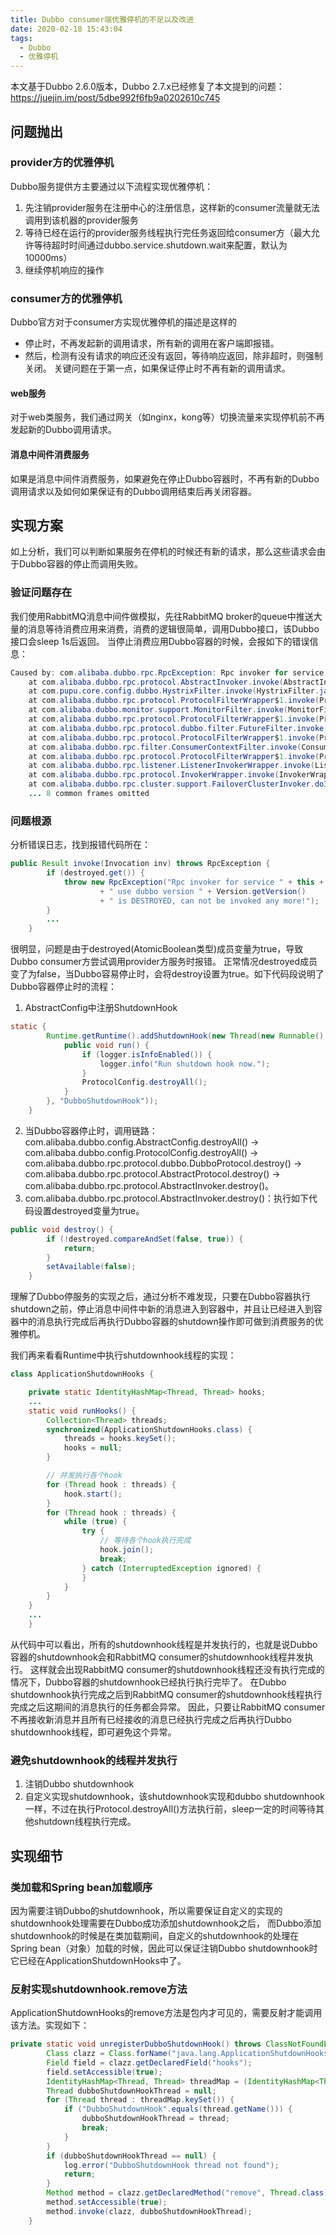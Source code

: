 ```yaml
---
title: Dubbo consumer端优雅停机的不足以及改进
date: 2020-02-18 15:43:04
tags:
  - Dubbo
  - 优雅停机
---
```

本文基于Dubbo 2.6.0版本，Dubbo 2.7.x已经修复了本文提到的问题：https://juejin.im/post/5dbe992f6fb9a0202610c745
## 问题抛出
### provider方的优雅停机
Dubbo服务提供方主要通过以下流程实现优雅停机：
1. 先注销provider服务在注册中心的注册信息，这样新的consumer流量就无法调用到该机器的provider服务
2. 等待已经在运行的provider服务线程执行完任务返回给consumer方（最大允许等待超时时间通过dubbo.service.shutdown.wait来配置，默认为10000ms）
3. 继续停机响应的操作

### consumer方的优雅停机
Dubbo官方对于consumer方实现优雅停机的描述是这样的
  - 停止时，不再发起新的调用请求，所有新的调用在客户端即报错。
  - 然后，检测有没有请求的响应还没有返回，等待响应返回，除非超时，则强制关闭。
 关键问题在于第一点，如果保证停止时不再有新的调用请求。
 
#### web服务
对于web类服务，我们通过网关（如nginx，kong等）切换流量来实现停机前不再发起新的Dubbo调用请求。

#### 消息中间件消费服务
如果是消息中间件消费服务，如果避免在停止Dubbo容器时，不再有新的Dubbo调用请求以及如何如果保证有的Dubbo调用结束后再关闭容器。

##  实现方案
如上分析，我们可以判断如果服务在停机的时候还有新的请求，那么这些请求会由于Dubbo容器的停止而调用失败。
### 验证问题存在
我们使用RabbitMQ消息中间件做模拟，先往RabbitMQ broker的queue中推送大量的消息等待消费应用来消费，消费的逻辑很简单，调用Dubbo接口，该Dubbo接口会sleep 1s后返回。
当停止消费应用Dubbo容器的时候，会报如下的错误信息：
```java
Caused by: com.alibaba.dubbo.rpc.RpcException: Rpc invoker for service interface com.pupu.product.api.sleep -> dubbo://192.168.1.111:28087/com.pupu.product.api.sleep?anyhost=true&application=product-consumer&check=false&dubbo=2.6.0&generic=false&interface=com.pupu.product.api.sleep&loadbalance=consistenthash&methods=sleep&pid=1&register.ip=172.16.16.121&remote.timestamp=1581085333479&revision=0.0.140&side=consumer&timeout=10000&timestamp=1581086035422&version=1.0.0 on consumer 192.168.1.111 use dubbo version 2.6.0 is DESTROYED, can not be invoked any more!
	at com.alibaba.dubbo.rpc.protocol.AbstractInvoker.invoke(AbstractInvoker.java:122) ~[dubbo-2.6.0.jar!/:2.6.0]
	at com.pupu.core.config.dubbo.HystrixFilter.invoke(HystrixFilter.java:22) ~[core-common-0.0.235.jar!/:0.0.235]
	at com.alibaba.dubbo.rpc.protocol.ProtocolFilterWrapper$1.invoke(ProtocolFilterWrapper.java:68) ~[dubbo-2.6.0.jar!/:2.6.0]
	at com.alibaba.dubbo.monitor.support.MonitorFilter.invoke(MonitorFilter.java:74) ~[dubbo-2.6.0.jar!/:2.6.0]
	at com.alibaba.dubbo.rpc.protocol.ProtocolFilterWrapper$1.invoke(ProtocolFilterWrapper.java:68) ~[dubbo-2.6.0.jar!/:2.6.0]
	at com.alibaba.dubbo.rpc.protocol.dubbo.filter.FutureFilter.invoke(FutureFilter.java:53) ~[dubbo-2.6.0.jar!/:2.6.0]
	at com.alibaba.dubbo.rpc.protocol.ProtocolFilterWrapper$1.invoke(ProtocolFilterWrapper.java:68) ~[dubbo-2.6.0.jar!/:2.6.0]
	at com.alibaba.dubbo.rpc.filter.ConsumerContextFilter.invoke(ConsumerContextFilter.java:47) ~[dubbo-2.6.0.jar!/:2.6.0]
	at com.alibaba.dubbo.rpc.protocol.ProtocolFilterWrapper$1.invoke(ProtocolFilterWrapper.java:68) ~[dubbo-2.6.0.jar!/:2.6.0]
	at com.alibaba.dubbo.rpc.listener.ListenerInvokerWrapper.invoke(ListenerInvokerWrapper.java:73) ~[dubbo-2.6.0.jar!/:2.6.0]
	at com.alibaba.dubbo.rpc.protocol.InvokerWrapper.invoke(InvokerWrapper.java:52) ~[dubbo-2.6.0.jar!/:2.6.0]
	at com.alibaba.dubbo.rpc.cluster.support.FailoverClusterInvoker.doInvoke(FailoverClusterInvoker.java:77) ~[dubbo-2.6.0.jar!/:2.6.0]
	... 8 common frames omitted
```

### 问题根源
分析错误日志，找到报错代码所在：
```java
public Result invoke(Invocation inv) throws RpcException {
        if (destroyed.get()) {
            throw new RpcException("Rpc invoker for service " + this + " on consumer " + NetUtils.getLocalHost()
                    + " use dubbo version " + Version.getVersion()
                    + " is DESTROYED, can not be invoked any more!");
        }
        ...
    }
```
很明显，问题是由于destroyed(AtomicBoolean类型)成员变量为true，导致Dubbo consumer方尝试调用provider方服务时报错。
正常情况destroyed成员变了为false，当Dubbo容易停止时，会将destroy设置为true。如下代码段说明了Dubbo容器停止时的流程：
1. AbstractConfig中注册ShutdownHook
```java
static {
        Runtime.getRuntime().addShutdownHook(new Thread(new Runnable() {
            public void run() {
                if (logger.isInfoEnabled()) {
                    logger.info("Run shutdown hook now.");
                }
                ProtocolConfig.destroyAll();
            }
        }, "DubboShutdownHook"));
    }
```
2. 当Dubbo容器停止时，调用链路：com.alibaba.dubbo.config.AbstractConfig.destroyAll() -> com.alibaba.dubbo.config.ProtocolConfig.destroyAll() -> com.alibaba.dubbo.rpc.protocol.dubbo.DubboProtocol.destroy() -> com.alibaba.dubbo.rpc.protocol.AbstractProtocol.destroy() -> com.alibaba.dubbo.rpc.protocol.AbstractInvoker.destroy()。
3. com.alibaba.dubbo.rpc.protocol.AbstractInvoker.destroy()：执行如下代码设置destroyed变量为true。
```java
public void destroy() {
        if (!destroyed.compareAndSet(false, true)) {
            return;
        }
        setAvailable(false);
    }
```
理解了Dubbo停服务的实现之后，通过分析不难发现，只要在Dubbo容器执行shutdown之前，停止消息中间件中新的消息进入到容器中，并且让已经进入到容器中的消息执行完成后再执行Dubbo容器的shutdown操作即可做到消费服务的优雅停机。

我们再来看看Runtime中执行shutdownhook线程的实现：
```java
class ApplicationShutdownHooks {

    private static IdentityHashMap<Thread, Thread> hooks;
    ...
    static void runHooks() {
        Collection<Thread> threads;
        synchronized(ApplicationShutdownHooks.class) {
            threads = hooks.keySet();
            hooks = null;
        }

        // 并发执行各个hook
        for (Thread hook : threads) {
            hook.start();
        }
        for (Thread hook : threads) {
            while (true) {
                try {
                    // 等待各个hook执行完成
                    hook.join();
                    break;
                } catch (InterruptedException ignored) {
                }
            }
        }
    }
    ...
    }
```
从代码中可以看出，所有的shutdownhook线程是并发执行的，也就是说Dubbo容器的shutdownhook会和RabbitMQ consumer的shutdownhook线程并发执行。
这样就会出现RabbitMQ consumer的shutdownhook线程还没有执行完成的情况下，Dubbo容器的shutdownhook已经执行执行完毕了。
在Dubbo shutdownhook执行完成之后到RabbitMQ consumer的shutdownhook线程执行完成之后这期间的消息执行的任务都会异常。
因此，只要让RabbitMQ consumer不再接收新消息并且所有已经接收的消息已经执行完成之后再执行Dubbo shutdownhook线程，即可避免这个异常。

### 避免shutdownhook的线程并发执行
1. 注销Dubbo shutdownhook
2. 自定义实现shutdownhook，该shutdownhook实现和dubbo shutdownhook一样，不过在执行Protocol.destroyAll()方法执行前，sleep一定的时间等待其他shutdown线程执行完成。

## 实现细节
### 类加载和Spring bean加载顺序
因为需要注销Dubbo的shutdownhook，所以需要保证自定义的实现的shutdownhook处理需要在Dubbo成功添加shutdownhook之后，
而Dubbo添加shutdownhook的时候是在类加载期间，自定义的shutdownhook的处理在Spring bean（对象）加载的时候，因此可以保证注销Dubbo shutdownhook时它已经在ApplicationShutdownHooks中了。

### 反射实现shutdownhook.remove方法
ApplicationShutdownHooks的remove方法是包内才可见的，需要反射才能调用该方法。实现如下：
```java
private static void unregisterDubboShutdownHook() throws ClassNotFoundException, NoSuchFieldException, IllegalAccessException, NoSuchMethodException, InvocationTargetException {
        Class clazz = Class.forName("java.lang.ApplicationShutdownHooks");
        Field field = clazz.getDeclaredField("hooks");
        field.setAccessible(true);
        IdentityHashMap<Thread, Thread> threadMap = (IdentityHashMap<Thread, Thread>) field.get(clazz);
        Thread dubboShutdownHookThread = null;
        for (Thread thread : threadMap.keySet()) {
            if ("DubboShutdownHook".equals(thread.getName())) {
                dubboShutdownHookThread = thread;
                break;
            }
        }
        if (dubboShutdownHookThread == null) {
            log.error("DubboShutdownHook thread not found");
            return;
        }
        Method method = clazz.getDeclaredMethod("remove", Thread.class);
        method.setAccessible(true);
        method.invoke(clazz, dubboShutdownHookThread);
    }
```